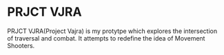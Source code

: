 # PRJCT VJRA

PRJCT VJRA(Project Vajra) is my protytpe which explores the intersection of traversal and combat. It attempts to redefine the idea of Movement Shooters.

